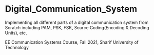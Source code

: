 # Digital_Communication_System
Implementing all different parts of a digital communication system from Scratch including PAM, PSK, FSK, Source Coding(Encoding &amp; Decoding Units), etc,

EE Communication Systems Course, Fall 2021, Sharif University of Technology
